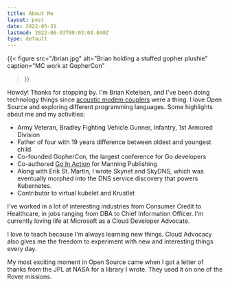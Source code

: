 ```yaml
---
title: About Me
layout: post
date: 2022-05-31
lastmod: 2022-06-03T09:03:04.040Z
type: default
---
```


{{< figure
    src="/brian.jpg"
    alt="Brian holding a stuffed gopher plushie"
    caption="MC work at GopherCon"
>}}
<p>
	Howdy! Thanks for stopping by. I&apos;m Brian Ketelsen, and I&apos;ve been doing
	technology things since <a href="https://en.wikipedia.org/wiki/Acoustic_coupler">acoustic modem couplers</a> were a thing. I love Open Source and
	exploring different programming languages. Some highlights about me and my activities:
</p>

<ul>
	<li>Army Veteran, Bradley Fighting Vehicle Gunner, Infantry, 1st Armored Division</li>
	<li>Father of four with 19 years difference between oldest and youngest child</li>
	<li>Co-founded GopherCon, the largest conference for Go developers</li>
	<li>Co-authored <a href="https://www.amazon.com/Go-Action-William-Kennedy/dp/1617291781">Go In Action</a> for Manning Publishing</li>
	<li>
	Along with Erik St. Martin, I wrote Skynet and SkyDNS, which was eventually morphed into
	the DNS service discovery that powers Kubernetes.
	</li>
	<li>Contributor to virtual kubelet and Krustlet</li>
</ul>

<p>
	I&apos;ve worked in a lot of interesting industries from Consumer Credit to Healthcare, in
	jobs ranging from DBA to Chief Information Officer. I&apos;m currently loving life at
	Microsoft as a Cloud Developer Advocate.
</p>
<p>
	I love to teach because I&apos;m always learning new things. Cloud Advocacy also gives me
	the freedom to experiment with new and interesting things every day.
</p>
<p>
	My most exciting moment in Open Source came when I got a letter of thanks from the JPL at
	NASA for a library I wrote. They used it on one of the Rover missions.
</p>
